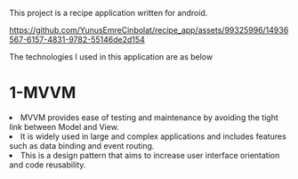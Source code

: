 This project is a recipe application written for android.


https://github.com/YunusEmreCinbolat/recipe_app/assets/99325996/14936567-6157-4831-9782-55146de2d154

The technologies I used in this application are as below

<h1>1-MVVM</h1

<ul>
  <li> MVVM provides ease of testing and maintenance by avoiding the tight link between Model and View. </li>

  <li> It is widely used in large and complex applications and includes features such as data binding and event routing. </li>
 
  <li> This is a design pattern that aims to increase user interface orientation and code reusability.</li>
</ul>
